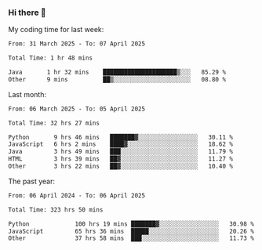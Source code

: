 ### Hi there 👋

My coding time for last week:

<!--START_SECTION:week-->

```txt
From: 31 March 2025 - To: 07 April 2025

Total Time: 1 hr 48 mins

Java       1 hr 32 mins    █████████████████████▒░░░   85.29 %
Other      9 mins          ██▒░░░░░░░░░░░░░░░░░░░░░░   08.80 %
```

<!--END_SECTION:week-->

Last month:

<!--START_SECTION:month-->

```txt
From: 06 March 2025 - To: 05 April 2025

Total Time: 32 hrs 27 mins

Python       9 hrs 46 mins   ███████▓░░░░░░░░░░░░░░░░░   30.11 %
JavaScript   6 hrs 2 mins    ████▓░░░░░░░░░░░░░░░░░░░░   18.62 %
Java         3 hrs 49 mins   ███░░░░░░░░░░░░░░░░░░░░░░   11.79 %
HTML         3 hrs 39 mins   ██▓░░░░░░░░░░░░░░░░░░░░░░   11.27 %
Other        3 hrs 22 mins   ██▓░░░░░░░░░░░░░░░░░░░░░░   10.40 %
```

<!--END_SECTION:month-->

The past year:

<!--START_SECTION:year-->

```txt
From: 06 April 2024 - To: 06 April 2025

Total Time: 323 hrs 50 mins

Python             100 hrs 19 mins ███████▓░░░░░░░░░░░░░░░░░   30.98 %
JavaScript         65 hrs 36 mins  █████░░░░░░░░░░░░░░░░░░░░   20.26 %
Other              37 hrs 58 mins  ███░░░░░░░░░░░░░░░░░░░░░░   11.73 %
```

<!--END_SECTION:year-->
